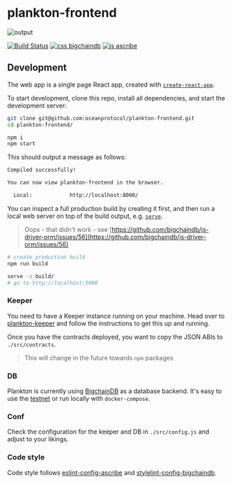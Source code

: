 # plankton-frontend

![output](https://user-images.githubusercontent.com/6178597/41623977-a9f6ed72-7414-11e8-921d-4c28fca3b215.gif)

[![Build Status](https://travis-ci.com/oceanprotocol/plankton-frontend.svg?token=3psqw6c8KMDqfdGQ2x6d&branch=master)](https://travis-ci.com/oceanprotocol/plankton-frontend)
[![css bigchaindb](https://img.shields.io/badge/css-bigchaindb-39BA91.svg)](https://github.com/bigchaindb/stylelint-config-bigchaindb)
[![js ascribe](https://img.shields.io/badge/js-ascribe-39BA91.svg)](https://github.com/ascribe/javascript)

## Development

The web app is a single page React app, created with [`create-react-app`](https://github.com/facebook/create-react-app).

To start development, clone this repo, install all dependencies, and start the development server:

```bash
git clone git@github.com:oceanprotocol/plankton-frontend.git
cd plankton-frontend/

npm i
npm start
```
This should output a message as follows:

```bash
Compiled successfully!

You can now view plankton-frontend in the browser.

  Local:            http://localhost:8000/
```

You can inspect a full production build by creating it first, and then run a local web server on top of the build output, e.g. [`serve`](https://github.com/zeit/serve).

> Oops - that didn't work - see [https://github.com/bigchaindb/js-driver-orm/issues/56](https://github.com/bigchaindb/js-driver-orm/issues/56)

```bash
# create production build
npm run build

serve -s build/
# go to http://localhost:5000
```

### Keeper

You need to have a Keeper instance running on your machine. Head over to [plankton-keeper](https://github.com/oceanprotocol/plankton-keeper) and follow the instructions to get this up and running.

Once you have the contracts deployed, you want to copy the JSON ABIs to `./src/contracts`. 

> This will change in the future towards `npm` packages 

### DB

Plankton is currently using [BigchainDB](http://github.com/bigchaindb) as a database backend. It's easy to use the [testnet](https://testnet.bigchaindb.com/) or run locally with `docker-compose`.

### Conf

Check the configuration for the keeper and DB in `./src/config.js` and adjust to your likings. 

### Code style

Code style follows [eslint-config-ascribe](https://github.com/ascribe/javascript) and [stylelint-config-bigchaindb](https://github.com/bigchaindb/stylelint-config-bigchaindb).
